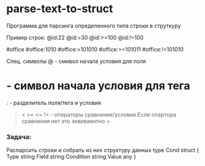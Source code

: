 # parse-text-to-struct
Программа для парсинга определенного типа строки в струткуру

Пример строк:
@id:22
@id:>30
@id:>=100
@id:!=100

#office
#office:1010
#office:>101010
#office:>=101011
#office:!=101010

Спец. символы
@ - смивол начала условия для поля
# - символ начала условия для тега
: - разделитель поля/тега и условия
> < >= <= != - операторы сравнения/условия
Если опартора сравнения нет это эквиваентно =

### Задача:

Распарсить строки и собрать из них структуру данных
type Cond struct {
	Type string
	Field string
	Condition string
	Value any
}
